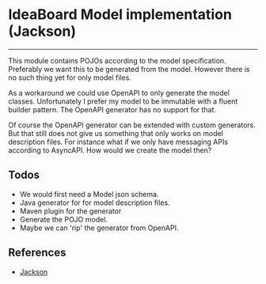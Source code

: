 # IdeaBoard Model implementation (Jackson)
---

This module contains POJOs according to the model 
specification. Preferably we want this to be generated
from the model. However there is no such thing yet for
only model files.

As a workaround we could use OpenAPI to only generate 
the model classes. Unfortunately I prefer my model to 
be immutable with a fluent builder pattern. The OpenAPI
generator has no support for that.

Of course the OpenAPI generator can be extended with 
custom generators. But that still does not give us
something that only works on model description files. 
For instance what if we only have messaging APIs 
according to AsyncAPI. How would we create the model then?

## Todos
- We would first need a Model json schema.
- Java generator for for model description files.
- Maven plugin for the generator
- Generate the POJO model.
- Maybe we can 'rip' the generator from OpenAPI.
    
## References
- [Jackson](https://github.com/FasterXML/jackson)